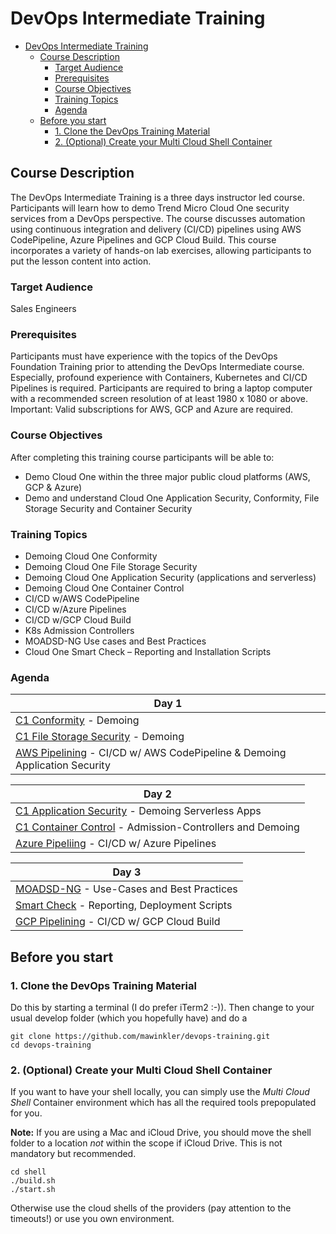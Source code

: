 # DevOps Intermediate Training

- [DevOps Intermediate Training](#devops-intermediate-training)
  - [Course Description](#course-description)
    - [Target Audience](#target-audience)
    - [Prerequisites](#prerequisites)
    - [Course Objectives](#course-objectives)
    - [Training Topics](#training-topics)
    - [Agenda](#agenda)
  - [Before you start](#before-you-start)
    - [1. Clone the DevOps Training Material](#1-clone-the-devops-training-material)
    - [2. (Optional) Create your Multi Cloud Shell Container](#2-optional-create-your-multi-cloud-shell-container)

## Course Description

The DevOps Intermediate Training is a three days instructor led course. Participants will learn how to demo Trend Micro Cloud One security services from a DevOps perspective. The course discusses automation using continuous integration and delivery (CI/CD) pipelines using AWS CodePipeline, Azure Pipelines and GCP Cloud Build. This course incorporates a variety of hands-on lab exercises, allowing participants to put the lesson content into action.

### Target Audience

Sales Engineers

### Prerequisites

Participants must have experience with the topics of the DevOps Foundation Training prior to attending the DevOps Intermediate course. Especially, profound experience with Containers, Kubernetes and CI/CD Pipelines is required.
Participants are required to bring a laptop computer with a recommended screen resolution of at least 1980 x 1080 or above.
Important: Valid subscriptions for AWS, GCP and Azure are required.

### Course Objectives

After completing this training course participants will be able to:

- Demo Cloud One within the three major public cloud platforms (AWS, GCP & Azure)
- Demo and understand Cloud One Application Security, Conformity, File Storage Security and Container Security

### Training Topics

- Demoing Cloud One Conformity
- Demoing Cloud One File Storage Security
- Demoing Cloud One Application Security (applications and serverless)
- Demoing Cloud One Container Control
- CI/CD w/AWS CodePipeline
- CI/CD w/Azure Pipelines
- CI/CD w/GCP Cloud Build
- K8s Admission Controllers
- MOADSD-NG Use cases and Best Practices
- Cloud One Smart Check – Reporting and Installation Scripts

### Agenda

**Day 1** |
----- |
[C1 Conformity](./cloudone-conformity/README.md) - Demoing |
[C1 File Storage Security](./cloudone-file-storage-security/README.md) - Demoing |
[AWS Pipelining](./cloud-aws/README.md) - CI/CD w/ AWS CodePipeline & Demoing Application Security |

**Day 2** |
----- |
[C1 Application Security](./cloudone-application-security/README.md) - Demoing Serverless Apps |
[C1 Container Control](./cloudone-container-control/README.md) - Admission-Controllers and Demoing |
[Azure Pipeliing](./cloud-azure/README.md) - CI/CD w/ Azure Pipelines |

**Day 3** |
----- |
[MOADSD-NG](./moadsd-ng/README.md) - Use-Cases and Best Practices |
[Smart Check](./cloudone-smart-check/README.md) - Reporting, Deployment Scripts |
[GCP Pipelining](./cloud-gcp/README.md) - CI/CD w/ GCP Cloud Build |

## Before you start

### 1. Clone the DevOps Training Material

Do this by starting a terminal (I do prefer iTerm2 :-)). Then change to your usual develop folder (which you hopefully have) and do a

```shell
git clone https://github.com/mawinkler/devops-training.git
cd devops-training
```

### 2. (Optional) Create your Multi Cloud Shell Container

If you want to have your shell locally, you can simply use the *Multi Cloud Shell* Container environment which has all the required tools prepopulated for you.

**Note:** If you are using a Mac and iCloud Drive, you should move the shell folder to a location *not* within the scope if iCloud Drive. This is not mandatory but recommended.

```shell
cd shell
./build.sh
./start.sh
```

Otherwise use the cloud shells of the providers (pay attention to the timeouts!) or use you own environment.
